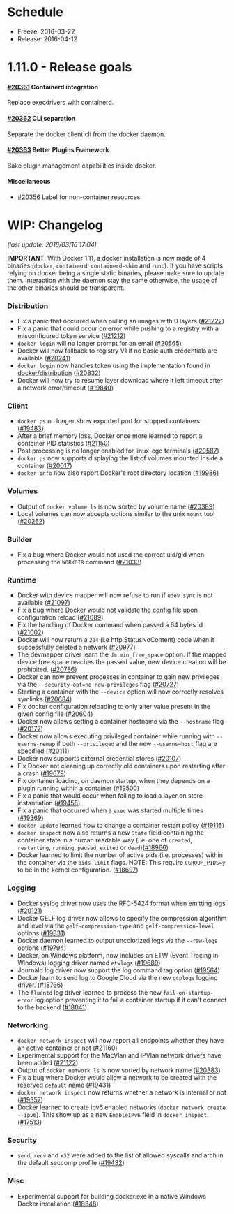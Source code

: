 # Schedule

* Freeze: 2016-03-22
* Release: 2016-04-12

# 1.11.0 - Release goals

#### [#20361](https://github.com/docker/docker/issues/20361) Containerd integration

Replace execdrivers with containerd.

#### [#20362](https://github.com/docker/docker/issues/20362) CLI separation

Separate the docker client cli from the docker daemon.

#### [#20363](https://github.com/docker/docker/issues/20363) Better Plugins Framework

Bake plugin management capabilities inside docker.

#### Miscellaneous

- [#20356](https://github.com/docker/docker/issues/20356) Label for non-container resources

# WIP: Changelog

_(last update: 2016/03/16 17:04)_

**IMPORTANT**: With Docker 1.11, a docker installation is now made of 4 binaries (`docker`, `containerd`, `containerd-shim` and `runc`). If you have scripts relying on docker being a single static binaries, please make sure to update them. Interaction with the daemon stay the same otherwise, the usage of the other binaries should be transparent.


### Distribution

* Fix a panic that occurred when pulling an images with 0 layers ([#21222](https://github.com/docker/docker/pull/21222))
* Fix a panic that could occur on error while pushing to a registry with a misconfigured token service ([#21212](https://github.com/docker/docker/pull/21212))
* `docker login` will no longer prompt for an email ([#20565](https://github.com/docker/docker/pull/20565))
* Docker will now fallback to registry V1 if no basic auth credentials are available ([#20241](https://github.com/docker/docker/pull/20241))
* `docker login` now handles token using the implementation found in [docker/distribution](https://github.com/docker/distribution) ([#20832](https://github.com/docker/docker/pull/20832))
* Docker will now try to resume layer download where it left timeout after a network error/timeout ([#19840](https://github.com/docker/docker/pull/19840))

### Client

* `docker ps` no longer show exported port for stopped containers ([#19483](https://github.com/docker/docker/pull/19483))
* After a brief memory loss, Docker once more learned to report a container PID statistics ([#21150](https://github.com/docker/docker/pull/21150))
* Post processing is no longer enabled for linux-cgo terminals ([#20587](https://github.com/docker/docker/pull/20587))
* `docker ps` now supports displaying the list of volumes mounted inside a container ([#20017](https://github.com/docker/docker/pull/20017))
* `docker info` now also report Docker's root directory location ([#19986](https://github.com/docker/docker/pull/19986))

### Volumes

* Output of `docker volume ls` is now sorted by volume name ([#20389](https://github.com/docker/docker/pull/20389))
* Local volumes can now accepts options similar to the unix `mount` tool ([#20262](https://github.com/docker/docker/pull/20262))

### Builder

* Fix a bug where Docker would not used the correct uid/gid when processing the `WORKDIR` command ([#21033](https://github.com/docker/docker/pull/21033))

### Runtime

* Docker with device mapper will now refuse to run if `udev sync` is not available ([#21097](https://github.com/docker/docker/pull/21097))
* Fix a bug where Docker would not validate the config file upon configuration reload ([#21089](https://github.com/docker/docker/pull/21089))
* Fix the handling of Docker command when passed a 64 bytes id ([#21002](https://github.com/docker/docker/pull/21002))
* Docker will now return a `204` (i.e http.StatusNoContent) code when it successfully deleted a network ([#20977](https://github.com/docker/docker/pull/20977))
* The devmapper driver learn the `dm.min_free_space` option. If the mapped device free space reaches the passed value, new device creation will be prohibited. ([#20786](https://github.com/docker/docker/pull/20786))
* Docker can now prevent processes in container to gain new privileges via the `--security-opt=no-new-privileges` flag ([#20727](https://github.com/docker/docker/pull/20727))
* Starting a container with the `--device` option will now correctly resolves symlinks ([#20684](https://github.com/docker/docker/pull/20684))
* Fix docker configuration reloading to only alter value present in the given config file ([#20604](https://github.com/docker/docker/pull/20604))
* Docker now allows setting a container hostname via the `--hostname` flag ([#20177](https://github.com/docker/docker/pull/20177))
* Docker now allows executing privileged container while running with `--userns-remap` if both `--privileged` and the new `--userns=host` flag are specified ([#20111](https://github.com/docker/docker/pull/20111))
* Docker now supports external credential stores ([#20107](https://github.com/docker/docker/pull/20107))
* Fix Docker not cleaning up correctly old containers upon restarting after a crash ([#19679](https://github.com/docker/docker/pull/19679))
* Fix container loading, on daemon startup, when they depends on a plugin running within a container ([#19500](https://github.com/docker/docker/pull/19500))
* Fix a panic that would occur when failing to load a layer on store instantiation ([#19458](https://github.com/docker/docker/pull/19458))
* Fix a panic that occurred when a `exec` was started multiple times ([#19369](https://github.com/docker/docker/pull/19369)) 
* `docker update` learned how to change a container restart policy ([#19116](https://github.com/docker/docker/pull/19116))
* `docker inspect` now also returns a new `State` field containing the container state in a human readable way (i.e. one of `created`, `restarting`, `running`, `paused`, `exited` or `dead`)([#18966](https://github.com/docker/docker/pull/18966))
* Docker learned to limit the number of active pids (i.e. processes) within the container via the `pids-limit` flags. NOTE: This require `CGROUP_PIDS=y` to be in the kernel configuration. ([#18697](https://github.com/docker/docker/pull/18697))

### Logging

* Docker syslog driver now uses the RFC-5424 format when emitting logs ([#20121](https://github.com/docker/docker/pull/20121)) 
* Docker GELF log driver now allows to specify the compression algorithm and level via the `gelf-compression-type` and `gelf-compression-level` options ([#19831](https://github.com/docker/docker/pull/19831))
* Docker daemon learned to output uncolorized logs via the `--raw-logs` options ([#19794](https://github.com/docker/docker/pull/19794))
* Docker, on Windows platform, now includes an ETW (Event Tracing in Windows) logging driver named `etwlogs` ([#19689](https://github.com/docker/docker/pull/19689))
* Journald log driver now support the log command tag option ([#19564](https://github.com/docker/docker/pull/19564))
* Docker learn to send log to Google Cloud via the new `gcplogs` logging driver. ([#18766](https://github.com/docker/docker/pull/18766))
* The `fluentd` log driver learned to process the new `fail-on-startup-error` log option preventing it to fail a container startup if it can't connect to the backend ([#18041](https://github.com/docker/docker/pull/18041))

### Networking

* `docker network inspect` will now report all endpoints whether they have an active container or not ([#21160](https://github.com/docker/docker/pull/21160))
* Experimental support for the MacVlan and IPVlan network drivers have been added ([#21122](https://github.com/docker/docker/pull/21122)) 
* Output of `docker network ls` is now sorted by network name ([#20383](https://github.com/docker/docker/pull/20383))
* Fix a bug where Docker would allow a network to be created with the reserved `default` name ([#19431](https://github.com/docker/docker/pull/19431))
* `docker network inspect` now returns whether a network is internal or not ([#19357](https://github.com/docker/docker/pull/19357))
* Docker learned to create ipv6 enabled networks (`docker network create --ipv6`). This show up as a new  `EnableIPv6` field in `docker inspect`. ([#17513](https://github.com/docker/docker/pull/17513))

### Security

* `send`, `recv` and `x32` were added to the list of allowed syscalls and arch in the default seccomp profile ([#19432](https://github.com/docker/docker/pull/19432))
### Misc

* Experimental support for building docker.exe in a native Windows Docker installation ([#18348](https://github.com/docker/docker/pull/18348))
